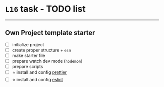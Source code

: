 #  `L16` task - TODO list

---
## Own Project template starter

- [ ] initialize project
- [ ] create proper structure + `esm`
- [ ] make starter file
- [ ] prepare watch dev mode (`nodemon`)
- [ ] prepare scripts
- [ ] ⭐ install and config [prettier](https://prettier.io/)
- [ ] ⭐ install and config [eslint](https://eslint.org/)
